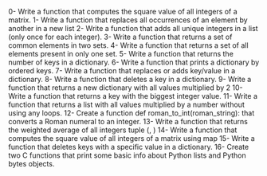 0- Write a function that computes the square value of all integers of a matrix.
1- Write a function that replaces all occurrences of an element by another in a new list
2- Write a function that adds all unique integers in a list (only once for each integer).
3- Write a function that returns a set of common elements in two sets.
4- Write a function that returns a set of all elements present in only one set.
5- Write a function that returns the number of keys in a dictionary.
6- Write a function that prints a dictionary by ordered keys.
7- Write a function that replaces or adds key/value in a dictionary.
8- Write a function that deletes a key in a dictionary.
9- Write a function that returns a new dictionary with all values multiplied by 2
10- Write a function that returns a key with the biggest integer value.
11- Write a function that returns a list with all values multiplied by a number without using any loops.
12- Create a function def roman_to_int(roman_string): that converts a Roman numeral to an integer.
13- Write a function that returns the weighted average of all integers tuple (<score>, <weight>)
14- Write a function that computes the square value of all integers of a matrix using map
15- Write a function that deletes keys with a specific value in a dictionary.
16- Create two C functions that print some basic info about Python lists and Python bytes objects.
